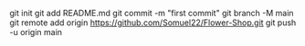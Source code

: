 git init
git add README.md
git commit -m "first commit"
git branch -M main
git remote add origin https://github.com/Somuel22/Flower-Shop.git
git push -u origin main
